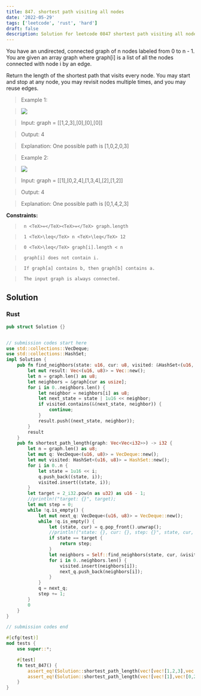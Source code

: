```yaml
---
title: 847. shortest path visiting all nodes
date: '2022-05-29'
tags: ['leetcode', 'rust', 'hard']
draft: false
description: Solution for leetcode 0847 shortest path visiting all nodes
---
```


 

  You have an undirected, connected graph of n nodes labeled from 0 to n - 1. You are given an array graph where graph[i] is a list of all the nodes connected with node i by an edge.

  Return the length of the shortest path that visits every node. You may start and stop at any node, you may revisit nodes multiple times, and you may reuse edges.

   

 >   Example 1:

 >   ![](https://assets.leetcode.com/uploads/2021/05/12/shortest1-graph.jpg)

 >   Input: graph <TeX>=</TeX> [[1,2,3],[0],[0],[0]]

 >   Output: 4

 >   Explanation: One possible path is [1,0,2,0,3]

  

 >   Example 2:

 >   ![](https://assets.leetcode.com/uploads/2021/05/12/shortest2-graph.jpg)

 >   Input: graph <TeX>=</TeX> [[1],[0,2,4],[1,3,4],[2],[1,2]]

 >   Output: 4

 >   Explanation: One possible path is [0,1,4,2,3]

  

   

  **Constraints:**

  

 >   	n <TeX>=</TeX><TeX>=</TeX> graph.length

 >   	1 <TeX>\leq</TeX> n <TeX>\leq</TeX> 12

 >   	0 <TeX>\leq</TeX> graph[i].length < n

 >   	graph[i] does not contain i.

 >   	If graph[a] contains b, then graph[b] contains a.

 >   	The input graph is always connected.


## Solution
### Rust
```rust
pub struct Solution {}


// submission codes start here
use std::collections::VecDeque;
use std::collections::HashSet;
impl Solution {
    pub fn find_neighbors(state: u16, cur: u8, visited: &HashSet<(u16, u8)>, graph: &Vec<Vec<i32>>)-> Vec<(u16, u8)> {
        let mut result: Vec<(u16, u8)> = Vec::new();
        let n = graph.len() as u8;
        let neighbors = &graph[cur as usize];
        for i in 0..neighbors.len() {
            let neighbor = neighbors[i] as u8;
            let next_state = state | 1u16 << neighbor; 
            if visited.contains(&(next_state, neighbor)) {
                continue;
            }
            result.push((next_state, neighbor));
        }
        result
    }
    pub fn shortest_path_length(graph: Vec<Vec<i32>>) -> i32 {
        let n = graph.len() as u8;
        let mut q: VecDeque<(u16, u8)> = VecDeque::new();
        let mut visited: HashSet<(u16, u8)> = HashSet::new();
        for i in 0..n {
            let state = 1u16 << i;
            q.push_back((state, i));
            visited.insert((state, i));
        }
        let target = 2_i32.pow(n as u32) as u16 - 1;
        //println!("target: {}", target);
        let mut step = 0;
        while !q.is_empty() {
            let mut next_q: VecDeque<(u16, u8)> = VecDeque::new();
            while !q.is_empty() {
                let (state, cur) = q.pop_front().unwrap();
                //println!("state: {}, cur: {}, step: {}", state, cur, step);
                if state == target {
                    return step;
                }
                let neighbors = Self::find_neighbors(state, cur, &visited, &graph);
                for i in 0..neighbors.len() {
                    visited.insert(neighbors[i]);
                    next_q.push_back(neighbors[i]);
                }
            }
            q = next_q;
            step += 1;
        }
        0
    }
}

// submission codes end

#[cfg(test)]
mod tests {
    use super::*;

    #[test]
    fn test_847() {
        assert_eq!(Solution::shortest_path_length(vec![vec![1,2,3],vec![0],vec![0],vec![0]]), 4);
        assert_eq!(Solution::shortest_path_length(vec![vec![1],vec![0,2,4],vec![1,3,4],vec![2],vec![1,2]]), 4);
    }
}

```

